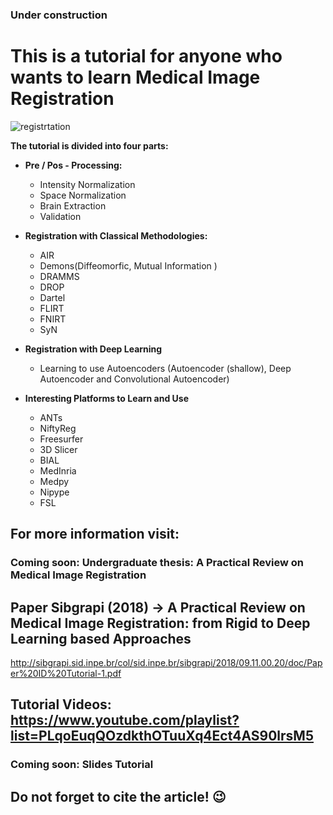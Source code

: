 ### Under construction
# This is a tutorial for anyone who wants to learn Medical Image Registration
![registrtation](https://user-images.githubusercontent.com/24567632/47958113-3b28e800-dfa3-11e8-8efb-205c9db8b3a6.png)

**The tutorial is divided into four parts:**

- **Pre / Pos - Processing:**
  - Intensity Normalization
  - Space Normalization
  - Brain Extraction
  - Validation
    
- **Registration with Classical Methodologies:**
  - AIR
  - Demons(Diffeomorfic, Mutual Information )
  - DRAMMS
  - DROP
  - Dartel
  - FLIRT
  - FNIRT
  - SyN
  
- **Registration with Deep Learning**
  -  Learning to use Autoencoders (Autoencoder (shallow), Deep Autoencoder and Convolutional Autoencoder)
  
- **Interesting Platforms to Learn and Use**
  - ANTs
  - NiftyReg
  - Freesurfer  
  - 3D Slicer 
  - BIAL
  - MedInria 
  - Medpy
  - Nipype
  - FSL
 
## For more information visit: 

### Coming soon: Undergraduate thesis: A Practical Review on Medical Image Registration

## Paper Sibgrapi (2018) -> A Practical Review on Medical Image Registration: from Rigid to Deep Learning based Approaches
http://sibgrapi.sid.inpe.br/col/sid.inpe.br/sibgrapi/2018/09.11.00.20/doc/Paper%20ID%20Tutorial-1.pdf

## Tutorial Videos: https://www.youtube.com/playlist?list=PLqoEuqQOzdkthOTuuXq4Ect4AS90lrsM5

### Coming soon: Slides Tutorial

## Do not forget to cite the article! :wink:


